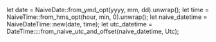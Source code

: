 let date = NaiveDate::from_ymd_opt(yyyy, mm, dd).unwrap();
let time = NaiveTime::from_hms_opt(hour, min, 0).unwrap();
let naive_datetime = NaiveDateTime::new(date, time);
let utc_datetime = DateTime::<Utc>::from_naive_utc_and_offset(naive_datetime, Utc);
